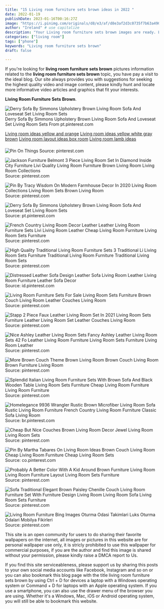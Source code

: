 ```yaml
---
title: "15 Living room furniture sets brown ideas in 2022 "
date: 2022-01-19
publishDate: 2023-01-16T00:16:27Z
image: "https://i.pinimg.com/originals/d8/e3/af/d8e3af2d3c0735f7b63a490085eba466.jpg"
author: "Ireland" # use capitalize
description: "Your Living room furniture sets brown images are ready. Living room furniture sets brown are a topic that is being searched for and liked by netizens today. You can Download the Living room furniture sets brown files here. Download all royalty-free images."
categories: ["living room"]
tags: ["phone"]
keywords: "Living room furniture sets brown"
draft: false

---
```


If you're looking for **living room furniture sets brown** pictures information related to the **living room furniture sets brown** topic, you have pay a visit to the ideal  blog.  Our site always  provides you with  suggestions  for seeking  the highest  quality video and image  content, please kindly hunt and locate more informative video articles and graphics  that fit your interests.

**Living Room Furniture Sets Brown**. 

![Derry Sofa By Simmons Upholstery Brown Living Room Sofa And Loveseat Set Living Room Sets](https://i.pinimg.com/originals/aa/4e/2f/aa4e2f2e79a22712a3e8103a50088788.jpg "Derry Sofa By Simmons Upholstery Brown Living Room Sofa And Loveseat Set Living Room Sets")
Derry Sofa By Simmons Upholstery Brown Living Room Sofa And Loveseat Set Living Room Sets From pt.pinterest.com

[Living room ideas yellow and orange](/living-room-ideas-yellow-and-orange/)
[Living room ideas yellow white gray brown](/living-room-ideas-yellow-white-gray-brown/)
[Living room layout ideas box room](/living-room-layout-ideas-box-room/)
[Living room lamb ideas](/living-room-lamb-ideas/)



### 

 


![Pin On Things](https://i.pinimg.com/originals/59/94/f0/5994f0c841c2f1e503e70edf68f9f670.jpg "Pin On Things")
Source: pinterest.com

 

![Jackson Furniture Belmont 3 Piece Living Room Set In Diamond Inside City Furniture Livi Quality Living Room Furniture Brown Living Room Living Room Collections](https://i.pinimg.com/originals/ba/aa/f2/baaaf2b4eebab8e65c6bfa059d92bb08.jpg "Jackson Furniture Belmont 3 Piece Living Room Set In Diamond Inside City Furniture Livi Quality Living Room Furniture Brown Living Room Living Room Collections")
Source: pinterest.com

 

![Pin By Tracy Wisdom On Modern Farmhouse Decor In 2020 Living Room Collections Living Room Sets Brown Living Room](https://i.pinimg.com/564x/3e/9a/bf/3e9abf8b1b147e5c299ae08e1a7f1dde.jpg "Pin By Tracy Wisdom On Modern Farmhouse Decor In 2020 Living Room Collections Living Room Sets Brown Living Room")
Source: pinterest.com

 

![Derry Sofa By Simmons Upholstery Brown Living Room Sofa And Loveseat Set Living Room Sets](https://i.pinimg.com/originals/aa/4e/2f/aa4e2f2e79a22712a3e8103a50088788.jpg "Derry Sofa By Simmons Upholstery Brown Living Room Sofa And Loveseat Set Living Room Sets")
Source: pt.pinterest.com

 

![French Country Living Room Decor Leather Leather Living Room Furniture Sets Livi Living Room Leather Cheap Living Room Furniture Living Room Sets Furniture](https://i.pinimg.com/originals/35/47/80/35478067feb33a7d45147e3e1615b72d.jpg "French Country Living Room Decor Leather Leather Living Room Furniture Sets Livi Living Room Leather Cheap Living Room Furniture Living Room Sets Furniture")
Source: pinterest.com

 

![High Quality Traditional Living Room Furniture Sets 3 Traditional Li Living Room Sets Furniture Traditional Living Room Furniture Traditional Living Room Sets](https://i.pinimg.com/originals/a4/bb/b3/a4bbb366a2f1add19a5b426b1b411429.jpg "High Quality Traditional Living Room Furniture Sets 3 Traditional Li Living Room Sets Furniture Traditional Living Room Furniture Traditional Living Room Sets")
Source: pinterest.com

 

![Distressed Leather Sofa Design Leather Sofa Living Room Leather Living Room Furniture Leather Sofa Decor](https://i.pinimg.com/originals/50/00/6c/50006c22e1973e1fd334f1bb9c815b79.jpg "Distressed Leather Sofa Design Leather Sofa Living Room Leather Living Room Furniture Leather Sofa Decor")
Source: id.pinterest.com

 

![Living Room Furniture Sets For Sale Living Room Sets Furniture Brown Couch Living Room Leather Couches Living Room](https://i.pinimg.com/originals/98/ba/dc/98badc98dffbd86f7ec06ddd2346749b.jpg "Living Room Furniture Sets For Sale Living Room Sets Furniture Brown Couch Living Room Leather Couches Living Room")
Source: pinterest.com

 

![Stapp 2 Piece Faux Leather Living Room Set In 2021 Living Room Sets Furniture Leather Living Room Set Leather Couches Living Room](https://i.pinimg.com/474x/ef/57/96/ef5796509668f35745d41be782d1768d.jpg "Stapp 2 Piece Faux Leather Living Room Set In 2021 Living Room Sets Furniture Leather Living Room Set Leather Couches Living Room")
Source: pinterest.com

 

![Nice Ashley Leather Living Room Sets Fancy Ashley Leather Living Room Sets 42 Fo Leather Living Room Furniture Living Room Sets Furniture Living Room Leather](https://i.pinimg.com/originals/8e/31/85/8e3185533d8ffb5e447f05192c9ab93b.jpg "Nice Ashley Leather Living Room Sets Fancy Ashley Leather Living Room Sets 42 Fo Leather Living Room Furniture Living Room Sets Furniture Living Room Leather")
Source: pinterest.com

 

![More Brown Couch Theme Brown Living Room Brown Couch Living Room Brown Furniture Living Room](https://i.pinimg.com/originals/e6/30/54/e63054544efc249b3a09b0d318f6edb5.jpg "More Brown Couch Theme Brown Living Room Brown Couch Living Room Brown Furniture Living Room")
Source: pinterest.com

 

![Splendid Italian Living Room Furniture Sets With Brown Sofa And Black Wooden Table Living Room Sets Furniture Cheap Living Room Furniture Living Room Furniture](https://i.pinimg.com/originals/7a/33/b0/7a33b093ae2c0884353bd58bfa0bf5d7.jpg "Splendid Italian Living Room Furniture Sets With Brown Sofa And Black Wooden Table Living Room Sets Furniture Cheap Living Room Furniture Living Room Furniture")
Source: pinterest.com

 

![Homelegance 9936 Wrangler Rustic Brown Microfiber Living Room Sofa Rustic Living Room Furniture French Country Living Room Furniture Classic Sofa Living Room](https://i.pinimg.com/originals/38/b7/2f/38b72f099052b3f38c50ee36ac774bb6.jpg "Homelegance 9936 Wrangler Rustic Brown Microfiber Living Room Sofa Rustic Living Room Furniture French Country Living Room Furniture Classic Sofa Living Room")
Source: br.pinterest.com

 

![Cheap But Nice Couches Brown Living Room Decor Jewel Living Room Living Room Sets](https://i.pinimg.com/originals/9c/7a/8e/9c7a8e0309e563ba7a476a639a1a8b12.jpg "Cheap But Nice Couches Brown Living Room Decor Jewel Living Room Living Room Sets")
Source: pinterest.com

 

![Pin By Martha Tabares On Living Room Ideas Brown Couch Living Room Cheap Living Room Furniture Cheap Living Room Sets](https://i.pinimg.com/736x/af/df/72/afdf7224fbe3edb16e6399876a9c30a5.jpg "Pin By Martha Tabares On Living Room Ideas Brown Couch Living Room Cheap Living Room Furniture Cheap Living Room Sets")
Source: co.pinterest.com

 

![Probably A Better Color With A Kid Around Brown Furniture Living Room Living Room Furniture Layout Living Room Sets Furniture](https://i.pinimg.com/originals/a2/44/a8/a244a8652890e7b5ef62d1280655419d.jpg "Probably A Better Color With A Kid Around Brown Furniture Living Room Living Room Furniture Layout Living Room Sets Furniture")
Source: pinterest.com

 

![Sofa Traditional Elegant Brown Paisley Chenille Couch Living Room Furniture Set With Furniture Design Living Room Living Room Sofa Living Room Sets Furniture](https://i.pinimg.com/originals/03/ca/71/03ca7182df99dcef6831ba700d6d7ed8.jpg "Sofa Traditional Elegant Brown Paisley Chenille Couch Living Room Furniture Set With Furniture Design Living Room Living Room Sofa Living Room Sets Furniture")
Source: pinterest.com

 

![Living Room Furniture Bing Images Oturma Odasi Takimlari Luks Oturma Odalari Mobilya Fikirleri](https://i.pinimg.com/originals/d8/e3/af/d8e3af2d3c0735f7b63a490085eba466.jpg "Living Room Furniture Bing Images Oturma Odasi Takimlari Luks Oturma Odalari Mobilya Fikirleri")
Source: pinterest.com

 

This site is an open community for users to do sharing their favorite wallpapers on the internet, all images or pictures in this website are for personal wallpaper use only, it is stricly prohibited to use this wallpaper for commercial purposes, if you are the author and find this image is shared without your permission, please kindly raise a DMCA report to Us.

If you find this site serviceableness, please support us by sharing this posts to your own social media accounts like Facebook, Instagram and so on or you can also bookmark this blog page with the title living room furniture sets brown by using Ctrl + D for devices a laptop with a Windows operating system or Command + D for laptops with an Apple operating system. If you use a smartphone, you can also use the drawer menu of the browser you are using. Whether it's a Windows, Mac, iOS or Android operating system, you will still be able to bookmark this website.
